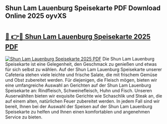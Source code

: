 ## Shun Lam Lauenburg Speisekarte PDF Download Online 2025 oyvXS

# <h2><a href="http://gccei3.nevu.top/?p=Shun+Lam+Lauenburg+Speisekarte">🔗 👉🔴 Shun Lam Lauenburg Speisekarte 2025 PDF</a></h2>

[![Shun Lam Lauenburg Speisekarte 2025 PDF](https://i.imgur.com/dBaPXMq.png)](http://gccei3.nevu.top/?p=Shun+Lam+Lauenburg+Speisekarte)
Die Shun Lam Lauenburg Speisekarte ist eine Gelegenheit, den Geschmack zu genießen und etwas für sich selbst zu wählen. Auf der Shun Lam Lauenburg Speisekarte unserer Cafeteria stehen viele leichte und frische Salate, die mit frischem Gemüse und Obst zubereitet werden. Für diejenigen, die Fleisch mögen, bieten wir eine umfangreiche Auswahl an Gerichten auf der Shun Lam Lauenburg Speisekarte an: Rindfleisch, Schweinefleisch, Huhn und Fisch. Unseren Auserwählten bieten wir exquisite Gerichte wie Schaschlik und Steak an, die auf einem alten, natürlichen Feuer zubereitet werden. In jedem Fall sind wir bereit, Ihnen bei der Auswahl der Speisen auf der Shun Lam Lauenburg Speisekarte zu helfen und Ihnen einen komfortablen und angenehmen Service zu bieten.
